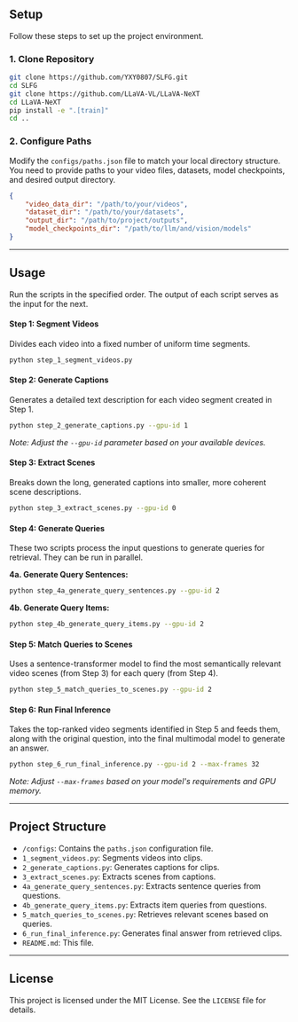 ## Setup

Follow these steps to set up the project environment.

### 1. Clone Repository

```bash
git clone https://github.com/YXY0807/SLFG.git
cd SLFG
git clone https://github.com/LLaVA-VL/LLaVA-NeXT
cd LLaVA-NeXT
pip install -e ".[train]"
cd ..
```

### 2. Configure Paths

Modify the `configs/paths.json` file to match your local directory structure. You need to provide paths to your video files, datasets, model checkpoints, and desired output directory.

```json
{
    "video_data_dir": "/path/to/your/videos",
    "dataset_dir": "/path/to/your/datasets",
    "output_dir": "/path/to/project/outputs",
    "model_checkpoints_dir": "/path/to/llm/and/vision/models"
}
```

---

## Usage

Run the scripts in the specified order. The output of each script serves as the input for the next.

#### Step 1: Segment Videos

Divides each video into a fixed number of uniform time segments.

```bash
python step_1_segment_videos.py
```

#### Step 2: Generate Captions

Generates a detailed text description for each video segment created in Step 1.

```bash
python step_2_generate_captions.py --gpu-id 1
```

*Note: Adjust the `--gpu-id` parameter based on your available devices.*

#### Step 3: Extract Scenes

Breaks down the long, generated captions into smaller, more coherent scene descriptions.

```bash
python step_3_extract_scenes.py --gpu-id 0
```

#### Step 4: Generate Queries

These two scripts process the input questions to generate queries for retrieval. They can be run in parallel.

**4a. Generate Query Sentences:**

```bash
python step_4a_generate_query_sentences.py --gpu-id 2
```

**4b. Generate Query Items:**

```bash
python step_4b_generate_query_items.py --gpu-id 2
```

#### Step 5: Match Queries to Scenes

Uses a sentence-transformer model to find the most semantically relevant video scenes (from Step 3) for each query (from Step 4).

```bash
python step_5_match_queries_to_scenes.py --gpu-id 2
```

#### Step 6: Run Final Inference

Takes the top-ranked video segments identified in Step 5 and feeds them, along with the original question, into the final multimodal model to generate an answer.

```bash
python step_6_run_final_inference.py --gpu-id 2 --max-frames 32
```

*Note: Adjust `--max-frames` based on your model's requirements and GPU memory.*

---

## Project Structure

* `/configs`: Contains the `paths.json` configuration file.
* `1_segment_videos.py`: Segments videos into clips.
* `2_generate_captions.py`: Generates captions for clips.
* `3_extract_scenes.py`: Extracts scenes from captions.
* `4a_generate_query_sentences.py`: Extracts sentence queries from questions.
* `4b_generate_query_items.py`: Extracts item queries from questions.
* `5_match_queries_to_scenes.py`: Retrieves relevant scenes based on queries.
* `6_run_final_inference.py`: Generates final answer from retrieved clips.
* `README.md`: This file.

---

## License

This project is licensed under the MIT License. See the `LICENSE` file for details.
